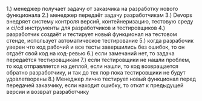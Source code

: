 1.) менеджер получает задачу от заказчика на разработку нового функционала
2.) менеджер передаёт задачу разработчикам
3.) Devops внедряет систему контроля версий, контейнеризацию, тестовую среду и ci/cd инструменты для разработчиков и тестировщиков
4.) разработчик создаёт и тестирует новый функционал на тестовом стенде, использует автоматическое тестирование
5.) когда разрабочик уверен что код рабочий и все тесты завершились без ошибок, то он отдаёт свой код на код-ревью
6.) если замечаний нет, то задача передаётся тестировщикам
7.) если тестировщики не нашли проблем, то код отправляется на деплой, если нашли, то код возвращается обратно разработчику, и так до тех пор пока тестировщики не будут удовлетворены
8.) Менеджер лично тестирует новый функционал перед передачей заказчику, если находит ошибку, то откат к предыдущей версии и возврат разработчику
